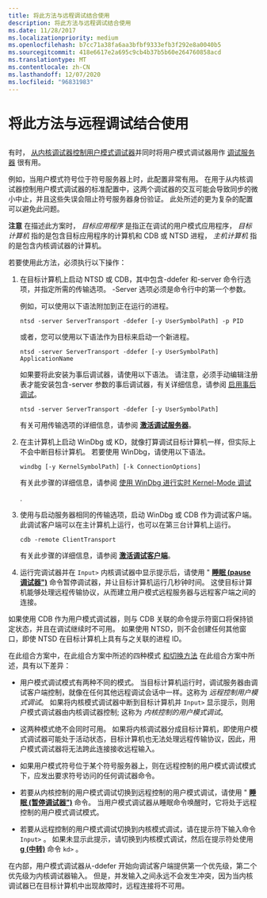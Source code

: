 ```yaml
---
title: 将此方法与远程调试结合使用
description: 将此方法与远程调试结合使用
ms.date: 11/28/2017
ms.localizationpriority: medium
ms.openlocfilehash: b7cc71a38fa6aa3bfbf9333efb3f292e8a0040b5
ms.sourcegitcommit: 418e6617e2a695c9cb4b37b5b60e264760858acd
ms.translationtype: MT
ms.contentlocale: zh-CN
ms.lasthandoff: 12/07/2020
ms.locfileid: "96831983"
---
```

# <a name="combining-this-method-with-remote-debugging"></a>将此方法与远程调试结合使用


## <span id="ddk_opening_a_crash_dump_dbg"></span><span id="DDK_OPENING_A_CRASH_DUMP_DBG"></span>


有时， [从内核调试器控制用户模式调试器](controlling-the-user-mode-debugger-from-the-kernel-debugger.md)并同时将用户模式调试器用作 [调试服务器](remote-debugging-through-the-debugger.md) 很有用。

例如，当用户模式符号位于符号服务器上时，此配置非常有用。 在用于从内核调试器控制用户模式调试器的标准配置中，这两个调试器的交互可能会导致同步的微小中止，并且这些失误会阻止符号服务器身份验证。 此处所述的更为复杂的配置可以避免此问题。

**注意**   在描述此方案时， *目标应用程序* 是指正在调试的用户模式应用程序， *目标计算机* 指的是包含目标应用程序的计算机和 CDB 或 NTSD 进程， *主机计算机* 指的是包含内核调试器的计算机。

 

若要使用此方法，必须执行以下操作：

1.  在目标计算机上启动 NTSD 或 CDB，其中包含-ddefer 和-server 命令行选项，并指定所需的传输选项。 -Server 选项必须是命令行中的第一个参数。

    例如，可以使用以下语法附加到正在运行的进程。

    ```console
    ntsd -server ServerTransport -ddefer [-y UserSymbolPath] -p PID 
    ```

    或者，您可以使用以下语法作为目标来启动一个新进程。

    ```console
    ntsd -server ServerTransport -ddefer [-y UserSymbolPath] ApplicationName 
    ```

    如果要将此安装为事后调试器，请使用以下语法。 请注意，必须手动编辑注册表才能安装包含-server 参数的事后调试器，有关详细信息，请参阅 [启用事后调试](enabling-postmortem-debugging.md)。

    ```console
    ntsd -server ServerTransport -ddefer [-y UserSymbolPath] 
    ```

    有关可用传输选项的详细信息，请参阅 [**激活调试服务器**](activating-a-debugging-server.md)。

2.  在主计算机上启动 WinDbg 或 KD，就像打算调试目标计算机一样，但实际上不会中断目标计算机。 若要使用 WinDbg，请使用以下语法。

    ```console
    windbg [-y KernelSymbolPath] [-k ConnectionOptions] 
    ```

    有关此步骤的详细信息，请参阅 [使用 WinDbg 进行实时 Kernel-Mode 调试](performing-kernel-mode-debugging-using-windbg.md)

    .

3.  使用与启动服务器相同的传输选项，启动 WinDbg 或 CDB 作为调试客户端。 此调试客户端可以在主计算机上运行，也可以在第三台计算机上运行。

    ```console
    cdb -remote ClientTransport 
    ```

    有关此步骤的详细信息，请参阅 [**激活调试客户端**](activating-a-debugging-client.md)。

4.  运行完调试器并在 `Input>` 内核调试器中显示提示后，请使用 " [**睡眠 (pause 调试器")**](-sleep--pause-debugger-.md) 命令暂停调试器，并让目标计算机运行几秒钟时间。 这使目标计算机能够处理远程传输协议，从而建立用户模式远程服务器与远程客户端之间的连接。

如果使用 CDB 作为用户模式调试器，则与 CDB 关联的命令提示符窗口将保持锁定状态，并且在调试继续时不可用。 如果使用 NTSD，则不会创建任何其他窗口，即使 NTSD 在目标计算机上具有与之关联的进程 ID。

在此组合方案中，在此组合方案中所述的四种模式 [和切换方法](switching-modes.md) 在此组合方案中所述，具有以下差异：

-   用户模式调试模式有两种不同的模式。 当目标计算机运行时，调试服务器由调试客户端控制，就像在任何其他远程调试会话中一样。这称为 *远程控制用户模式调试*。 如果将内核模式调试器中断到目标计算机并 `Input>` 显示提示，则用户模式调试器由内核调试器控制; 这称为 *内核控制的用户模式调试*。

-   这两种模式绝不会同时可用。 如果将内核调试器分成目标计算机，即使用户模式调试器可能处于活动状态，目标计算机也无法处理远程传输协议，因此，用户模式调试器将无法跨此连接接收远程输入。

-   如果用户模式符号位于某个符号服务器上，则在远程控制的用户模式调试模式下，应发出要求符号访问的任何调试器命令。

-   若要从内核控制的用户模式调试切换到远程控制的用户模式调试，请使用 " [**睡眠 (暂停调试器")**](-sleep--pause-debugger-.md) 命令。 当用户模式调试器从睡眠命令唤醒时，它将处于远程控制的用户模式调试模式。

-   若要从远程控制的用户模式调试切换到内核模式调试，请在提示符下输入命令 `Input>` 。 如果未显示此提示，请切换到内核模式调试，然后在提示符处使用 [**g (中转)**](g--go-.md) 命令 `kd>` 。

在内部，用户模式调试器从-ddefer 开始向调试客户端提供第一个优先级，第二个优先级为内核调试器输入。 但是，并发输入之间永远不会发生冲突，因为当内核调试器已在目标计算机中出现故障时，远程连接将不可用。

 

 






